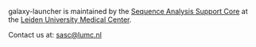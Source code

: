 galaxy-launcher is maintained by the [Sequence Analysis Support Core](https://humgenprojects.lumc.nl/sasc/) at the [Leiden University Medical Center](https://www.lumc.nl/).

Contact us at: sasc@lumc.nl
